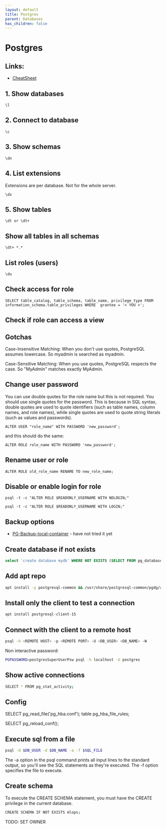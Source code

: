 ```yaml
---
layout: default
title: Postgres
parent: Databases
has_children: false
---
```


# Postgres

## Links:

- [CheatSheet](https://wiki.postgresql.org/wiki/Operations_cheat_sheet)

## 1. Show databases

`\l`

## 2. Connect to database

`\c`

## 3. Show schemas

`\dn`

## 4. List extensions

Extensions are per database. Not for the whole server.

`\dx`

## 5. Show tables

`\dt or \dt+`

## Show all tables in all schemas

`\dt+ *.*`

## List roles (users)

`\du`

## Check access for role

`SELECT table_catalog, table_schema, table_name, privilege_type FROM information_schema.table_privileges WHERE  grantee = '< YOU >';`

## Check if role can access a view


## Gotchas

Case-Insensitive Matching: When you don't use quotes, PostgreSQL assumes lowercase. So myadmin is searched as myadmin.

Case-Sensitive Matching: When you use quotes, PostgreSQL respects the case. So "MyAdmin" matches exactly MyAdmin.



## Change user password

You can use double quotes for the role name but this is not required. You
should use single quotes for the password. This is because in SQL syntax,
double quotes are used to quote identifiers (such as table names, column names,
and role names), while single quotes are used to quote string literals
(such as values and passwords).

`ALTER USER "role_name" WITH PASSWORD 'new_password';`

and this should do the same:

`ALTER ROLE role_name WITH PASSWORD 'new_password';`

## Rename user or role

`ALTER ROLE old_role_name RENAME TO new_role_name;`

## Disable or enable login for role

`psql -t -c "ALTER ROLE $READONLY_USERNAME WITH NOLOGIN;"`

`psql -t -c "ALTER ROLE $READONLY_USERNAME WITH LOGIN;"`

## Backup options

* [PG-Backup-local-container](https://github.com/prodrigestivill/docker-postgres-backup-local) - have not tried it yet

## Create database if not exists

```sql
select 'create database mydb' WHERE NOT EXISTS (SELECT FROM pg_database WHERE datname = 'mydb')\gexec
```

## Add apt repo

```bash
apt install -y postgresql-common && /usr/share/postgresql-common/pgdg/apt.postgresql.org.sh
```

## Install only the client to test a connection

```bash
apt install postgresql-client-15
```

## Connect with the client to a remote host

```bash
psql -h <REMOTE HOST> -p <REMOTE PORT> -U <DB_USER> <DB_NAME> -W
```

Non interactive password:

```bash
PGPASSWORD=postgresSuperUserPsw psql -h localhost -U postgres
```

## Show active connections

```bash
SELECT * FROM pg_stat_activity;
```

## Config

SELECT pg_read_file('pg_hba.conf');
table pg_hba_file_rules;

SELECT pg_reload_conf();

## Execute sql from a file

```bash
psql -U $DB_USER -d $DB_NAME -a -f $SQL_FILE
```

The -a option in the psql command prints all input lines to the standard output,
so you'll see the SQL statements as they're executed. The -f option specifies the file to execute.

## Create schema

To execute the CREATE SCHEMA statement, you must have the CREATE privilege in the current database.

```bash
CREATE SCHEMA IF NOT EXISTS mlops;
```
TODO: SET OWNER
